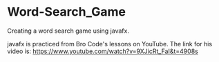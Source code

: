 # Word-Search_Game
Creating a word search game using javafx. 

javafx is practiced from Bro Code's lessons on YouTube.
The link for his video is: https://www.youtube.com/watch?v=9XJicRt_FaI&t=4908s


